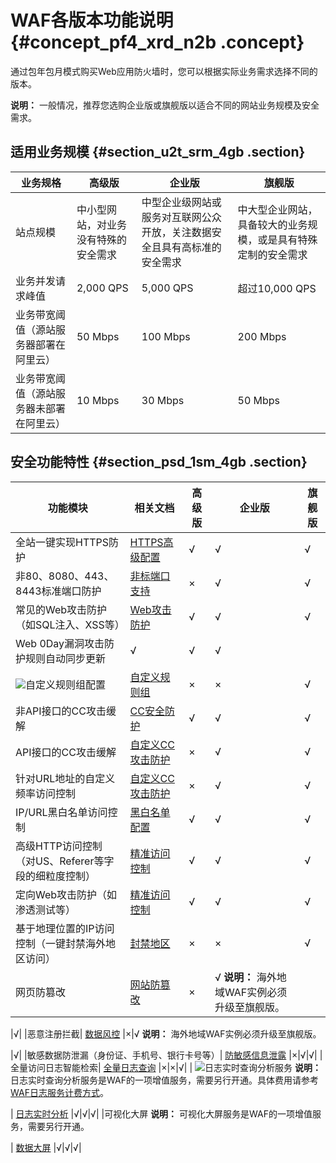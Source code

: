 # WAF各版本功能说明 {#concept_pf4_xrd_n2b .concept}

通过包年包月模式购买Web应用防火墙时，您可以根据实际业务需求选择不同的版本。

**说明：** 一般情况，推荐您选购企业版或旗舰版以适合不同的网站业务规模及安全需求。

## 适用业务规模 {#section_u2t_srm_4gb .section}

|业务规格|高级版|企业版|旗舰版|
|----|---|---|---|
|站点规模|中小型网站，对业务没有特殊的安全需求|中型企业级网站或服务对互联网公众开放，关注数据安全且具有高标准的安全需求|中大型企业网站，具备较大的业务规模，或是具有特殊定制的安全需求|
|业务并发请求峰值|2,000 QPS|5,000 QPS|超过10,000 QPS|
|业务带宽阈值（源站服务器部署在阿里云）|50 Mbps|100 Mbps|200 Mbps|
|业务带宽阈值（源站服务器未部署在阿里云）|10 Mbps|30 Mbps|50 Mbps|

## 安全功能特性 {#section_psd_1sm_4gb .section}

|功能模块|相关文档|高级版|企业版|旗舰版|
|----|----|---|---|---|
|全站一键实现HTTPS防护| [HTTPS高级配置](../../../../intl.zh-CN/用户指南/使用DNS配置模式接入WAF/HTTPS高级配置.md#) |√|√|√|
|非80、8080、443、8443标准端口防护| [非标端口支持](../../../../intl.zh-CN/用户指南/使用DNS配置模式接入WAF/非标端口支持.md#) |×|√|√|
|常见的Web攻击防护（如SQL注入、XSS等）| [Web攻击防护](../../../../intl.zh-CN/最佳实践/Web防护功能最佳实践.md#) |√|√|√|
|Web 0Day漏洞攻击防护规则自动同步更新|√|√|√|
| ![](http://static-aliyun-doc.oss-cn-hangzhou.aliyuncs.com/assets/img/15538/156144424638159_zh-CN.png)自定义规则组配置| [自定义规则组](../../../../intl.zh-CN/用户指南/设置/自定义规则组.md#) |×|×|√|
|非API接口的CC攻击缓解| [CC安全防护](../../../../intl.zh-CN/用户指南/防护配置/CC安全防护.md#) |√|√|√|
|API接口的CC攻击缓解| [自定义CC攻击防护](../../../../intl.zh-CN/用户指南/防护配置/自定义CC防护.md#) |×|√|√|
|针对URL地址的自定义频率访问控制| [自定义CC攻击防护](../../../../intl.zh-CN/用户指南/防护配置/自定义CC防护.md#) |×|√|√|
|IP/URL黑白名单访问控制| [黑白名单配置](../../../../intl.zh-CN/用户指南/防护配置/IP黑白名单配置.md#) |√|√|√|
|高级HTTP访问控制（对US、Referer等字段的细粒度控制）| [精准访问控制](../../../../intl.zh-CN/用户指南/防护配置/精准访问控制.md#) |√|√|√|
|定向Web攻击防护（如渗透测试等）| [精准访问控制](../../../../intl.zh-CN/用户指南/防护配置/精准访问控制.md#) |√|√|√|
|基于地理位置的IP访问控制（一键封禁海外地区访问）| [封禁地区](../../../../intl.zh-CN/用户指南/防护配置/封禁地区.md#) |×|×|√|
|网页防篡改| [网站防篡改](../../../../intl.zh-CN/用户指南/防护配置/网站防篡改.md#) |×|√ **说明：** 海外地域WAF实例必须升级至旗舰版。

 |√|
|恶意注册拦截| [数据风控](../../../../intl.zh-CN/用户指南/防护配置/数据风控.md#) |×|√ **说明：** 海外地域WAF实例必须升级至旗舰版。

 |√|
|敏感数据防泄漏（身份证、手机号、银行卡号等）| [防敏感信息泄露](../../../../intl.zh-CN/用户指南/防护配置/防敏感信息泄露.md#) |×|√|√|
|全量访问日志智能检索| [全量日志查询](../../../../intl.zh-CN/用户指南/防护统计/全量日志查询.md#) |×|×|√|
| ![](http://static-aliyun-doc.oss-cn-hangzhou.aliyuncs.com/assets/img/15538/156144424638159_zh-CN.png)日志实时查询分析服务 **说明：** 日志实时查询分析服务是WAF的一项增值服务，需要另行开通。具体费用请参考[WAF日志服务计费方式](../../../../intl.zh-CN/用户指南/日志实时查询分析/计费方式.md#)。

 | [日志实时分析](../../../../intl.zh-CN/用户指南/日志实时查询分析/WAF日志实时分析简介.md#) |√|√|√|
|可视化大屏 **说明：** 可视化大屏服务是WAF的一项增值服务，需要另行开通。

 | [数据大屏](../../../../intl.zh-CN/用户指南/防护统计/数据大屏.md#) |√|√|√|

